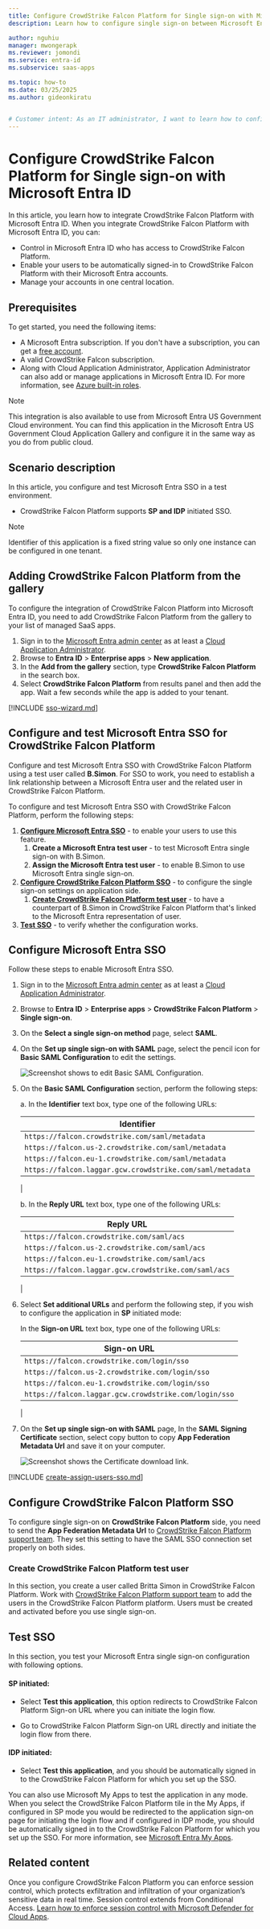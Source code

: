 ```yaml
---
title: Configure CrowdStrike Falcon Platform for Single sign-on with Microsoft Entra ID
description: Learn how to configure single sign-on between Microsoft Entra ID and CrowdStrike Falcon Platform.

author: nguhiu
manager: mwongerapk
ms.reviewer: jomondi
ms.service: entra-id
ms.subservice: saas-apps

ms.topic: how-to
ms.date: 03/25/2025
ms.author: gideonkiratu


# Customer intent: As an IT administrator, I want to learn how to configure single sign-on between Microsoft Entra ID and CrowdStrike Falcon Platform so that I can control who has access to CrowdStrike Falcon Platform, enable automatic sign-in with Microsoft Entra accounts, and manage my accounts in one central location.
---
```


# Configure CrowdStrike Falcon Platform for Single sign-on with Microsoft Entra ID

In this article,  you learn how to integrate CrowdStrike Falcon Platform with Microsoft Entra ID. When you integrate CrowdStrike Falcon Platform with Microsoft Entra ID, you can:

* Control in Microsoft Entra ID who has access to CrowdStrike Falcon Platform.
* Enable your users to be automatically signed-in to CrowdStrike Falcon Platform with their Microsoft Entra accounts.
* Manage your accounts in one central location.

## Prerequisites

To get started, you need the following items:

* A Microsoft Entra subscription. If you don't have a subscription, you can get a [free account](https://azure.microsoft.com/free/).
* A valid CrowdStrike Falcon subscription.
* Along with Cloud Application Administrator, Application Administrator can also add or manage applications in Microsoft Entra ID.
For more information, see [Azure built-in roles](~/identity/role-based-access-control/permissions-reference.md).

> [!NOTE]
> This integration is also available to use from Microsoft Entra US Government Cloud environment. You can find this application in the Microsoft Entra US Government Cloud Application Gallery and configure it in the same way as you do from public cloud.

## Scenario description

In this article,  you configure and test Microsoft Entra SSO in a test environment.

* CrowdStrike Falcon Platform supports **SP and IDP** initiated SSO.

> [!NOTE]
> Identifier of this application is a fixed string value so only one instance can be configured in one tenant.

## Adding CrowdStrike Falcon Platform from the gallery

To configure the integration of CrowdStrike Falcon Platform into Microsoft Entra ID, you need to add CrowdStrike Falcon Platform from the gallery to your list of managed SaaS apps.

1. Sign in to the [Microsoft Entra admin center](https://entra.microsoft.com) as at least a [Cloud Application Administrator](~/identity/role-based-access-control/permissions-reference.md#cloud-application-administrator).
1. Browse to **Entra ID** > **Enterprise apps** > **New application**.
1. In the **Add from the gallery** section, type **CrowdStrike Falcon Platform** in the search box.
1. Select **CrowdStrike Falcon Platform** from results panel and then add the app. Wait a few seconds while the app is added to your tenant.

 [!INCLUDE [sso-wizard.md](~/identity/saas-apps/includes/sso-wizard.md)]

<a name='configure-and-test-azure-ad-sso-for-crowdstrike-falcon-platform'></a>

## Configure and test Microsoft Entra SSO for CrowdStrike Falcon Platform

Configure and test Microsoft Entra SSO with CrowdStrike Falcon Platform using a test user called **B.Simon**. For SSO to work, you need to establish a link relationship between a Microsoft Entra user and the related user in CrowdStrike Falcon Platform.

To configure and test Microsoft Entra SSO with CrowdStrike Falcon Platform, perform the following steps:

1. **[Configure Microsoft Entra SSO](#configure-azure-ad-sso)** - to enable your users to use this feature.
    1. **Create a Microsoft Entra test user** - to test Microsoft Entra single sign-on with B.Simon.
    1. **Assign the Microsoft Entra test user** - to enable B.Simon to use Microsoft Entra single sign-on.
1. **[Configure CrowdStrike Falcon Platform SSO](#configure-crowdstrike-falcon-platform-sso)** - to configure the single sign-on settings on application side.
    1. **[Create CrowdStrike Falcon Platform test user](#create-crowdstrike-falcon-platform-test-user)** - to have a counterpart of B.Simon in CrowdStrike Falcon Platform that's linked to the Microsoft Entra representation of user.
1. **[Test SSO](#test-sso)** - to verify whether the configuration works.

<a name='configure-azure-ad-sso'></a>

## Configure Microsoft Entra SSO

Follow these steps to enable Microsoft Entra SSO.

1. Sign in to the [Microsoft Entra admin center](https://entra.microsoft.com) as at least a [Cloud Application Administrator](~/identity/role-based-access-control/permissions-reference.md#cloud-application-administrator).
1. Browse to **Entra ID** > **Enterprise apps** > **CrowdStrike Falcon Platform** > **Single sign-on**.
1. On the **Select a single sign-on method** page, select **SAML**.
1. On the **Set up single sign-on with SAML** page, select the pencil icon for **Basic SAML Configuration** to edit the settings.

   ![Screenshot shows to edit Basic SAML Configuration.](common/edit-urls.png "Basic Configuration")

1. On the **Basic SAML Configuration** section, perform the following steps:

    a. In the **Identifier** text box, type one of the following URLs:

    | Identifier |
    | -------------- |
    | `https://falcon.crowdstrike.com/saml/metadata` |
    | `https://falcon.us-2.crowdstrike.com/saml/metadata` |
    | `https://falcon.eu-1.crowdstrike.com/saml/metadata` |
    | `https://falcon.laggar.gcw.crowdstrike.com/saml/metadata` |
    |

    b. In the **Reply URL** text box, type one of the following URLs:

    | Reply URL |
    | -------------- |
    | `https://falcon.crowdstrike.com/saml/acs` |
    | `https://falcon.us-2.crowdstrike.com/saml/acs` |
    | `https://falcon.eu-1.crowdstrike.com/saml/acs` |
    | `https://falcon.laggar.gcw.crowdstrike.com/saml/acs` |
    |

1. Select **Set additional URLs** and perform the following step, if you wish to configure the application in **SP** initiated mode:

    In the **Sign-on URL** text box, type one of the following URLs:

    | Sign-on URL |
    | -------------- |
    | `https://falcon.crowdstrike.com/login/sso` |
    | `https://falcon.us-2.crowdstrike.com/login/sso` |
    | `https://falcon.eu-1.crowdstrike.com/login/sso` |
    | `https://falcon.laggar.gcw.crowdstrike.com/login/sso` |
    |

1. On the **Set up single sign-on with SAML** page, In the **SAML Signing Certificate** section, select copy button to copy **App Federation Metadata Url** and save it on your computer.

	![Screenshot shows the Certificate download link.](common/copy-metadataurl.png "Certificate")

<a name='create-an-azure-ad-test-user'></a>

[!INCLUDE [create-assign-users-sso.md](~/identity/saas-apps/includes/create-assign-users-sso.md)]

## Configure CrowdStrike Falcon Platform SSO

To configure single sign-on on **CrowdStrike Falcon Platform** side, you need to send the **App Federation Metadata Url** to [CrowdStrike Falcon Platform support team](mailto:support@crowdstrike.com). They set this setting to have the SAML SSO connection set properly on both sides.

### Create CrowdStrike Falcon Platform test user

In this section, you create a user called Britta Simon in CrowdStrike Falcon Platform. Work with [CrowdStrike Falcon Platform support team](mailto:support@crowdstrike.com) to add the users in the CrowdStrike Falcon Platform platform. Users must be created and activated before you use single sign-on.

## Test SSO 

In this section, you test your Microsoft Entra single sign-on configuration with following options. 

#### SP initiated:

* Select **Test this application**, this option redirects to CrowdStrike Falcon Platform Sign-on URL where you can initiate the login flow.  

* Go to CrowdStrike Falcon Platform Sign-on URL directly and initiate the login flow from there.

#### IDP initiated:

* Select **Test this application**, and you should be automatically signed in to the CrowdStrike Falcon Platform for which you set up the SSO.

You can also use Microsoft My Apps to test the application in any mode. When you select the CrowdStrike Falcon Platform tile in the My Apps, if configured in SP mode you would be redirected to the application sign-on page for initiating the login flow and if configured in IDP mode, you should be automatically signed in to the CrowdStrike Falcon Platform for which you set up the SSO. For more information, see [Microsoft Entra My Apps](/azure/active-directory/manage-apps/end-user-experiences#azure-ad-my-apps).

## Related content

Once you configure CrowdStrike Falcon Platform you can enforce session control, which protects exfiltration and infiltration of your organization’s sensitive data in real time. Session control extends from Conditional Access. [Learn how to enforce session control with Microsoft Defender for Cloud Apps](/cloud-app-security/proxy-deployment-any-app).
